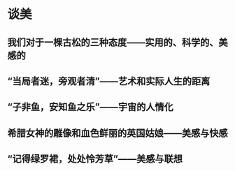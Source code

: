# 谈美

## 我们对于一棵古松的三种态度——实用的、科学的、美感的

## “当局者迷，旁观者清”——艺术和实际人生的距离

## “子非鱼，安知鱼之乐”——宇宙的人情化

## 希腊女神的雕像和血色鲜丽的英国姑娘——美感与快感

## “记得绿罗裙，处处怜芳草”——美感与联想

